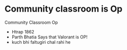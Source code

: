 # Community classroom is Op
Community Classroom Op
- Htrap 1862
- Parth Bhatia Says that Valorant is OP!
- kuch bhi faltugiri chal rahi he
